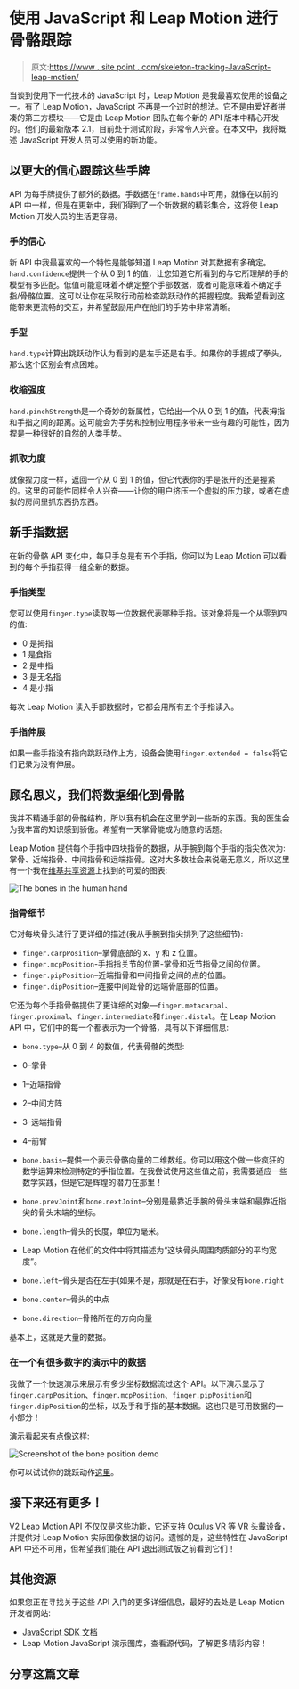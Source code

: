 # 使用 JavaScript 和 Leap Motion 进行骨骼跟踪

> 原文:[https://www . site point . com/skeleton-tracking-JavaScript-leap-motion/](https://www.sitepoint.com/skeletal-tracking-javascript-leap-motion/)

当谈到使用下一代技术的 JavaScript 时，Leap Motion 是我最喜欢使用的设备之一。有了 Leap Motion，JavaScript 不再是一个过时的想法。它不是由爱好者拼凑的第三方模块——它是由 Leap Motion 团队在每个新的 API 版本中精心开发的。他们的最新版本 2.1，目前处于测试阶段，非常令人兴奋。在本文中，我将概述 JavaScript 开发人员可以使用的新功能。

## 以更大的信心跟踪这些手牌

API 为每手牌提供了额外的数据。手数据在`frame.hands`中可用，就像在以前的 API 中一样，但是在更新中，我们得到了一个新数据的精彩集合，这将使 Leap Motion 开发人员的生活更容易。

### 手的信心

新 API 中我最喜欢的一个特性是能够知道 Leap Motion 对其数据有多确定。`hand.confidence`提供一个从 0 到 1 的值，让您知道它所看到的与它所理解的手的模型有多匹配。低值可能意味着不确定整个手部数据，或者可能意味着不确定手指/骨骼位置。这可以让你在采取行动前检查跳跃动作的把握程度。我希望看到这能带来更流畅的交互，并希望鼓励用户在他们的手势中非常清晰。

### 手型

`hand.type`计算出跳跃动作认为看到的是左手还是右手。如果你的手握成了拳头，那么这个区别会有点困难。

### 收缩强度

`hand.pinchStrength`是一个奇妙的新属性，它给出一个从 0 到 1 的值，代表拇指和手指之间的距离。这可能会为手势和控制应用程序带来一些有趣的可能性，因为捏是一种很好的自然的人类手势。

### 抓取力度

就像捏力度一样，返回一个从 0 到 1 的值，但它代表你的手是张开的还是握紧的。这里的可能性同样令人兴奋——让你的用户挤压一个虚拟的压力球，或者在虚拟的房间里抓东西扔东西。

## 新手指数据

在新的骨骼 API 变化中，每只手总是有五个手指，你可以为 Leap Motion 可以看到的每个手指获得一组全新的数据。

### 手指类型

您可以使用`finger.type`读取每一位数据代表哪种手指。该对象将是一个从零到四的值:

*   0 是拇指
*   1 是食指
*   2 是中指
*   3 是无名指
*   4 是小指

每次 Leap Motion 读入手部数据时，它都会用所有五个手指读入。

### 手指伸展

如果一些手指没有指向跳跃动作上方，设备会使用`finger.extended = false`将它们记录为没有伸展。

## 顾名思义，我们将数据细化到骨骼

我并不精通手部的骨骼结构，所以我有机会在这里学到一些新的东西。我的医生会为我丰富的知识感到骄傲。希望有一天掌骨能成为随意的话题。

Leap Motion 提供每个手指中四块指骨的数据，从手腕到每个手指的指尖依次为:掌骨、近端指骨、中间指骨和远端指骨。这对大多数社会来说毫无意义，所以这里有一个我在[维基共享资源](http://commons.wikimedia.org/wiki/File:Scheme_human_hand_bones-en.svg)上找到的可爱的图表:

![The bones in the human hand](../Images/4cf7138b56c020d733274dd861dff58a.png)

### 指骨细节

它对每块骨头进行了更详细的描述(我从手腕到指尖排列了这些细节):

*   `finger.carpPosition`–掌骨底部的 x、y 和 z 位置。
*   `finger.mcpPosition`-手指指关节的位置-掌骨和近节指骨之间的位置。
*   `finger.pipPosition`–近端指骨和中间指骨之间的点的位置。
*   `finger.dipPosition`–连接中间趾骨的远端骨底部的位置。

它还为每个手指骨骼提供了更详细的对象—`finger.metacarpal`、`finger.proximal`、`finger.intermediate`和`finger.distal`。在 Leap Motion API 中，它们中的每一个都表示为一个骨骼，具有以下详细信息:

*   `bone.type`–从 0 到 4 的数值，代表骨骼的类型:

*   0–掌骨

*   1–近端指骨
*   2–中间方阵
*   3–远端指骨
*   4–前臂

*   `bone.basis`–提供一个表示骨骼向量的二维数组。你可以用这个做一些疯狂的数学运算来检测特定的手指位置。在我尝试使用这些值之前，我需要适应一些数学实践，但是它是辉煌的潜力在那里！

*   `bone.prevJoint`和`bone.nextJoint`–分别是最靠近手腕的骨头末端和最靠近指尖的骨头末端的坐标。
*   `bone.length`–骨头的长度，单位为毫米。
*   Leap Motion 在他们的文件中将其描述为“这块骨头周围肉质部分的平均宽度”。
*   `bone.left`–骨头是否在左手(如果不是，那就是在右手，好像没有`bone.right`
*   `bone.center`–骨头的中点
*   `bone.direction`–骨骼所在的方向向量

基本上，这就是大量的数据。

### 在一个有很多数字的演示中的数据

我做了一个快速演示来展示有多少坐标数据流过这个 API。以下演示显示了`finger.carpPosition`、`finger.mcpPosition`、`finger.pipPosition`和`finger.dipPosition`的坐标，以及手和手指的基本数据。这也只是可用数据的一小部分！

演示看起来有点像这样:

![Screenshot of the bone position demo](../Images/6bf3551787c0531c9fd230216ef684bd.png)

你可以试试你的跳跃动作[这里](http://www.patcat.com/lab/leapmotion/bonepositiondemo)。

## 接下来还有更多！

V2 Leap Motion API 不仅仅是这些功能，它还支持 Oculus VR 等 VR 头戴设备，并提供对 Leap Motion 实际图像数据的访问。遗憾的是，这些特性在 JavaScript API 中还不可用，但希望我们能在 API 退出测试版之前看到它们！

## 其他资源

如果您正在寻找关于这些 API 入门的更多详细信息，最好的去处是 Leap Motion 开发者网站:

*   [JavaScript SDK 文档](https://developer.leapmotion.com/documentation/skeletal/javascript/index.html)
*   Leap Motion JavaScript 演示图库，查看源代码，了解更多精彩内容！

## 分享这篇文章